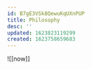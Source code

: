 ```yaml
---
id: B7gE3VSk8QewuKqUXnPUP
title: Philosophy
desc: ''
updated: 1623823119299
created: 1623758659683
---
```


![[now]]
